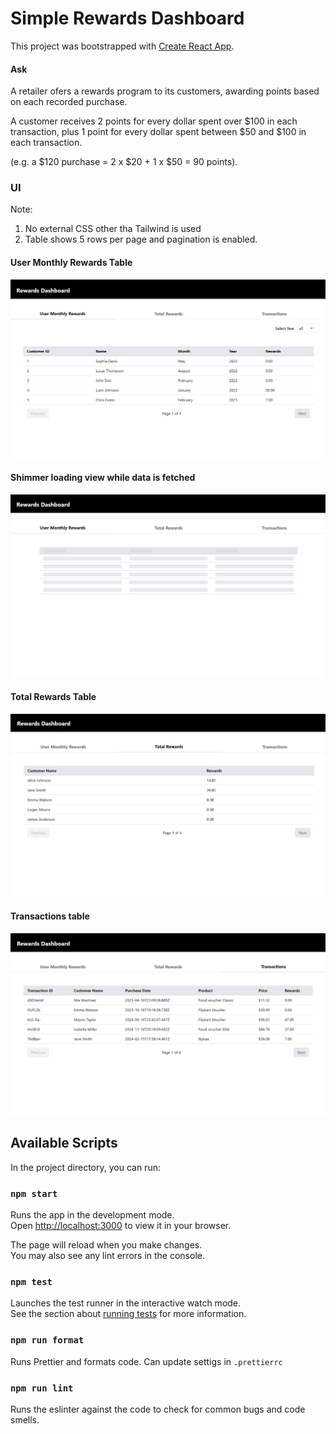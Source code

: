 # Simple Rewards Dashboard

This project was bootstrapped with [Create React App](https://github.com/facebook/create-react-app).

#### Ask
A retailer ofers a rewards program to its customers, awarding points based on each recorded purchase.

A customer receives 2 points for every dollar spent over $100 in each transaction, plus 1 point for every dollar spent between $50 and $100 in each transaction.

(e.g. a $120 purchase = 2 x $20 + 1 x $50 = 90 points).

### UI
Note:
1. No external CSS other tha Tailwind is used
2. Table shows 5 rows per page and pagination is enabled.

#### User Monthly Rewards Table
!["User Monthly Rewards Table"](public/images/UserMonthlyRewards.png)

#### Shimmer loading view while data is fetched
!["Shimmer Image](public/images/ShimmerLoadingExample.png)

#### Total Rewards Table
!["Total Rewards Table](public/images/TotalRewards.png)

#### Transactions table
!["Transactions Table](public/images/TransactionsTable.png)

## Available Scripts

In the project directory, you can run:

### `npm start`

Runs the app in the development mode.\
Open [http://localhost:3000](http://localhost:3000) to view it in your browser.

The page will reload when you make changes.\
You may also see any lint errors in the console.

### `npm test`

Launches the test runner in the interactive watch mode.\
See the section about [running tests](https://facebook.github.io/create-react-app/docs/running-tests) for more information.

### `npm run format`

Runs Prettier and formats code. Can update settigs in `.prettierrc`

### `npm run lint`

Runs the eslinter against the code to check for common bugs and code smells.

